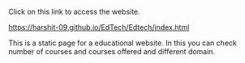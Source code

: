 Click on this link to access the website.

https://harshit-09.github.io/EdTech/Edtech/index.html

This is a static page for a educational website. In this you can check number of courses and courses offered and different domain.
